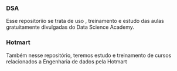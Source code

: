 ### DSA
Esse repositoriio se trata de uso , treinamento e estudo das aulas gratuitamente divulgadas do Data Science Academy.


### Hotmart

Também nesse repositório, teremos estudo e treinamento de cursos relacionados a Engenharia de dados pela Hotmart